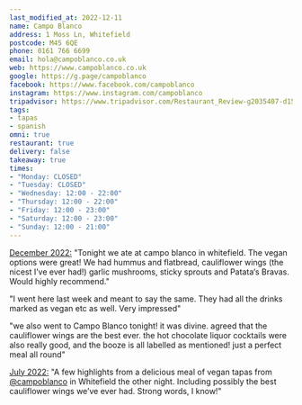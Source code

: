 ```yaml
---
last_modified_at: 2022-12-11
name: Campo Blanco
address: 1 Moss Ln, Whitefield
postcode: M45 6QE
phone: 0161 766 6699
email: hola@campoblanco.co.uk
web: https://www.campoblanco.co.uk
google: https://g.page/campoblanco
facebook: https://www.facebook.com/campoblanco
instagram: https://www.instagram.com/campoblanco
tripadvisor: https://www.tripadvisor.com/Restaurant_Review-g2035407-d15094548-Reviews-Campo_Blanco_Whitefield_s_Tapas_Bar-Whitefield_Bury_Greater_Manchester_England.html
tags:
- tapas
- spanish
omni: true
restaurant: true
delivery: false
takeaway: true
times:
- "Monday: CLOSED"
- "Tuesday: CLOSED"
- "Wednesday: 12:00 - 22:00"
- "Thursday: 12:00 - 22:00"
- "Friday: 12:00 - 23:00"
- "Saturday: 12:00 - 23:00"
- "Sunday: 12:00 - 21:00"
---
```


[December 2022:](https://www.facebook.com/groups/veganprestwich/posts/1816682708709137) "Tonight we ate at campo blanco in whitefield. The vegan options were great! We had hummus and flatbread, cauliflower wings (the nicest I’ve ever had!) garlic mushrooms, sticky sprouts and Patata‘s Bravas. Would highly recommend."

"I went here last week and meant to say the same. They had all the drinks marked as vegan etc as well. Very impressed"

"we also went to Campo Blanco tonight! it was divine. agreed that the cauliflower wings are the best ever. the hot chocolate liquor cocktails were also really good, and the booze is all labelled as mentioned! just a perfect meal all round"

[July 2022:](https://www.instagram.com/p/Cfjb18HNXzO) "A few highlights from a delicious meal of vegan tapas from [@campoblanco](https://www.instagram.com/campoblanco) in Whitefield the other night. Including possibly the best cauliflower wings we’ve ever had. Strong words, I know!"

